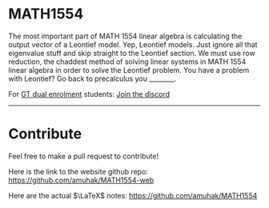 # MATH1554

The most important part of MATH 1554 linear algebra is calculating the output vector of a Leontief model. Yep, Leontief models. Just ignore all that eigenvalue stuff and skip straight to the Leontief section. We must use row reduction, the chaddest method of solving linear systems in MATH 1554 linear algebra in order to solve the Leontief problem. You have a problem with Leontief? Go back to precalculus you ________.

For [GT dual enrolment](https://admission.gatech.edu/dual-enrollment/) students: [Join the discord](https://discord.gg/gt-dual-enrollment-753230080699793559)
***
# Contribute

Feel free to make a pull request to contribute! 

Here is the link to the website github repo: https://github.com/amuhak/MATH1554-web

Here are the actual $\LaTeX$ notes: https://github.com/amuhak/MATH1554
